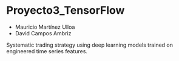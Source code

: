 # Proyecto3_TensorFlow

- Mauricio Martínez Ulloa
- David Campos Ambriz

Systematic trading strategy using deep learning models trained on engineered time series features.


